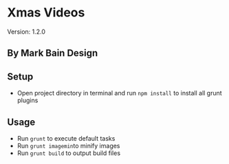Xmas Videos
===

Version: 1.2.0

By Mark Bain Design
---

Setup
---
* Open project directory in terminal and run `npm install` to install all grunt plugins

Usage
---
* Run `grunt` to execute default tasks
* Run `grunt imagemin`to minify images
* Run `grunt build` to output build files
